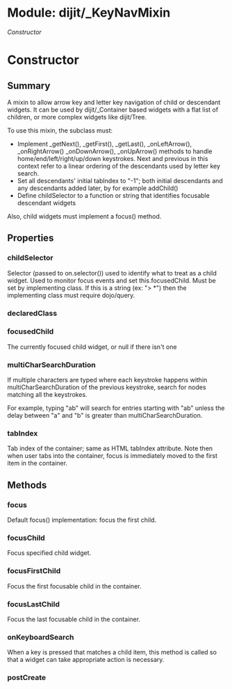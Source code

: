 # Module: dijit/_KeyNavMixin

*Constructor*

# Constructor

## Summary

A mixin to allow arrow key and letter key navigation of child or descendant widgets.
It can be used by dijit/_Container based widgets with a flat list of children,
or more complex widgets like dijit/Tree.

To use this mixin, the subclass must:

- Implement  _getNext(), _getFirst(), _getLast(), _onLeftArrow(), _onRightArrow()
_onDownArrow(), _onUpArrow() methods to handle home/end/left/right/up/down keystrokes.
Next and previous in this context refer to a linear ordering of the descendants used
by letter key search.
- Set all descendants' initial tabIndex to "-1"; both initial descendants and any
descendants added later, by for example addChild()
- Define childSelector to a function or string that identifies focusable descendant widgets

Also, child widgets must implement a focus() method.
## Properties

### childSelector
Selector (passed to on.selector()) used to identify what to treat as a child widget.   Used to monitor
focus events and set this.focusedChild.   Must be set by implementing class.   If this is a string
(ex: "> *") then the implementing class must require dojo/query.

### declaredClass


### focusedChild
The currently focused child widget, or null if there isn't one

### multiCharSearchDuration
If multiple characters are typed where each keystroke happens within
multiCharSearchDuration of the previous keystroke,
search for nodes matching all the keystrokes.

For example, typing "ab" will search for entries starting with
"ab" unless the delay between "a" and "b" is greater than multiCharSearchDuration.

### tabIndex
Tab index of the container; same as HTML tabIndex attribute.
Note then when user tabs into the container, focus is immediately
moved to the first item in the container.

## Methods

### focus
Default focus() implementation: focus the first child.

### focusChild
Focus specified child widget.

### focusFirstChild
Focus the first focusable child in the container.

### focusLastChild
Focus the last focusable child in the container.

### onKeyboardSearch
When a key is pressed that matches a child item,
this method is called so that a widget can take appropriate action is necessary.

### postCreate


